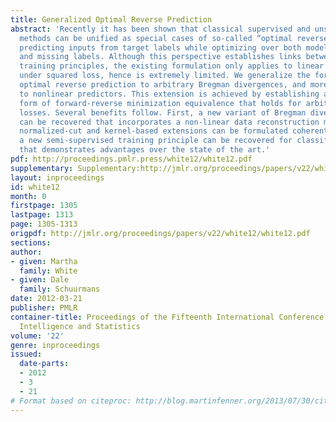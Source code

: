 ```yaml
---
title: Generalized Optimal Reverse Prediction
abstract: 'Recently it has been shown that classical supervised and unsupervised training
  methods can be unified as special cases of so-called “optimal reverse prediction":
  predicting inputs from target labels while optimizing over both model parameters
  and missing labels. Although this perspective establishes links between classical
  training principles, the existing formulation only applies to linear predictors
  under squared loss, hence is extremely limited. We generalize the formulation of
  optimal reverse prediction to arbitrary Bregman divergences, and more importantly
  to nonlinear predictors. This extension is achieved by establishing a new, generalized
  form of forward-reverse minimization equivalence that holds for arbitrary matching
  losses. Several benefits follow. First, a new variant of Bregman divergence clustering
  can be recovered that incorporates a non-linear data reconstruction model. Second,
  normalized-cut and kernel-based extensions can be formulated coherently. Finally,
  a new semi-supervised training principle can be recovered for classification problems
  that demonstrates advantages over the state of the art.'
pdf: http://proceedings.pmlr.press/white12/white12.pdf
supplementary: Supplementary:http://jmlr.org/proceedings/papers/v22/white12/white12Supple.pdf
layout: inproceedings
id: white12
month: 0
firstpage: 1305
lastpage: 1313
page: 1305-1313
origpdf: http://jmlr.org/proceedings/papers/v22/white12/white12.pdf
sections: 
author:
- given: Martha
  family: White
- given: Dale
  family: Schuurmans
date: 2012-03-21
publisher: PMLR
container-title: Proceedings of the Fifteenth International Conference on Artificial
  Intelligence and Statistics
volume: '22'
genre: inproceedings
issued:
  date-parts:
  - 2012
  - 3
  - 21
# Format based on citeproc: http://blog.martinfenner.org/2013/07/30/citeproc-yaml-for-bibliographies/
---
```

